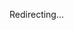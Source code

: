 Redirecting...

<meta http-equiv="refresh" content="1; URL='http://lightroom.adobe.com/gallery/c325eb0a053e4bffa1ea9e2dbfc91a03'" />
